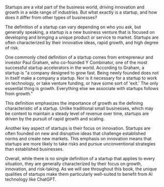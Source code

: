 
Startups are a vital part of the business world, driving innovation and growth in a wide range of industries. But what exactly is a startup, and how does it differ from other types of businesses?

The definition of a startup can vary depending on who you ask, but generally speaking, a startup is a new business venture that is focused on developing and bringing a unique product or service to market. Startups are often characterized by their innovative ideas, rapid growth, and high degree of risk.

One commonly cited definition of a startup comes from entrepreneur and investor Paul Graham, who co-founded Y Combinator, one of the most successful startup accelerators in the world. According to Graham, a startup is "a company designed to grow fast. Being newly founded does not in itself make a company a startup. Nor is it necessary for a startup to work on technology, or take venture funding, or have some sort of 'exit.' The only essential thing is growth. Everything else we associate with startups follows from growth."

This definition emphasizes the importance of growth as the defining characteristic of a startup. Unlike traditional small businesses, which may be content to maintain a steady level of revenue over time, startups are driven by the pursuit of rapid growth and scaling.

Another key aspect of startups is their focus on innovation. Startups are often founded on new and disruptive ideas that challenge established norms and create new markets. This emphasis on innovation means that startups are more likely to take risks and pursue unconventional strategies than established businesses.

Overall, while there is no single definition of a startup that applies to every situation, they are generally characterized by their focus on growth, innovation, and risk-taking. As we will see throughout this book, the unique qualities of startups make them particularly well-suited to benefit from AI technology like ChatGPT.
